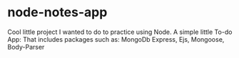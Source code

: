 # node-notes-app
Cool little project I wanted to do to practice using Node. A simple little 
To-do App: That includes packages such as:
MongoDb
Express,
Ejs,
Mongoose,
Body-Parser
